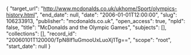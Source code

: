 {
  "target_url": "http://www.mcdonalds.co.uk/ukhome/Sport/olympics-history.html", 
  "end_date": null, 
  "date": "2006-01-01T12:00:00", 
  "slug": 106233913, 
  "publisher": "mcdonalds.co.uk", 
  "open_access": true, 
  "npld": false, 
  "title": "McDonalds and the Olympic Games", 
  "subjects": [], 
  "collections": [], 
  "record_id": "20060101T120000/TpN8If1uGmooUxLuoXj1Tg==", 
  "scope": "root", 
  "start_date": null
}

